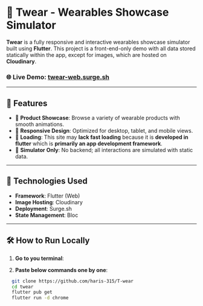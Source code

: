 # 🧥 **Twear - Wearables Showcase Simulator**

**Twear** is a fully responsive and interactive wearables showcase simulator built using **Flutter**. This project is a front-end-only demo with all data stored statically within the app, except for images, which are hosted on **Cloudinary**.

### 🌐 **Live Demo**: [twear-web.surge.sh](https://twear-web.surge.sh)

---

## 📑 **Features**

- 💎 **Product Showcase**: Browse a variety of wearable products with smooth animations.
- 📱 **Responsive Design**: Optimized for desktop, tablet, and mobile views.
- 🚀 **Loading**: This site may **lack fast loading** because it is **developed in flutter** which is **primarily an app development framework**.
- 🧮 **Simulator Only**: No backend; all interactions are simulated with static data.

---

## 🚀 **Technologies Used**

- **Framework**: Flutter (Web)
- **Image Hosting**: Cloudinary
- **Deployment**: Surge.sh
- **State Management**: Bloc

---

## 🛠️ **How to Run Locally**

1. **Go to you terminal**:

   
2. **Paste below commands one by one**:
```bash
  git clone https://github.com/haris-315/T-wear
  cd twear
  flutter pub get
  flutter run -d chrome


